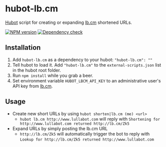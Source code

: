 hubot-lb.cm
===========

[Hubot](https://github.com/github/hubot) script for creating or expanding [lb.cm](http://lb.cm/) shortened URLs.

[![NPM version](https://badge.fury.io/js/hubot-lb.cm.png)](http://badge.fury.io/js/hubot-lb.cm) [![Dependency check](https://david-dm.org/okize/hubot-chicken-dance.png)](https://david-dm.org/Lullabot/hubot-lb.cm)

## Installation

1. Add `hubot-lb.cm` as a dependency to your hubot:
    `"hubot-lb.cm": ""`
2. Tell hubot to load it. Add `"hubot-lb.cm"` to the `external-scripts.json` list in the hubot root folder.
3. Run `npm install` while you grab a beer.
4. Set environment variable `HUBOT_LBCM_API_KEY` to an administrative user's API key from [lb.cm](http://lb.cm/).

## Usage

* Create new short URLs by using `hubot shorten|lb.cm (me) <url>`
  * `hubot lb.cm http://www.lullabot.com` will reply with `Shortening for http://www.lullabot.com returned http://lb.cm/Zk5`
* Expand URLs by simply posting the lb.cm URL
  * `http://lb.cm/Zk5` will automatically trigger the bot to reply with `Lookup for http://lb.cm/Zk5 returned http://www.lullabot.com`
